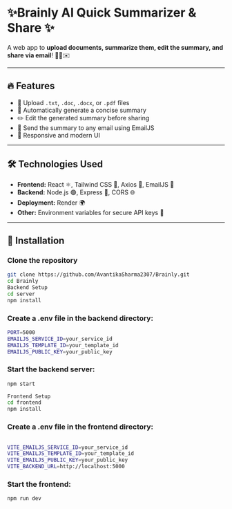 # ✨Brainly AI Quick Summarizer & Share ✨

A web app to **upload documents, summarize them, edit the summary, and share via email**! 🚀📄✉️  

---

## 🔥 Features

- 📂 Upload `.txt`, `.doc`, `.docx`, or `.pdf` files  
- 📝 Automatically generate a concise summary  
- ✏️ Edit the generated summary before sharing  
- 📧 Send the summary to any email using EmailJS  
- 📱 Responsive and modern UI  

---

## 🛠 Technologies Used

- **Frontend:** React ⚛️, Tailwind CSS 🎨, Axios 🔗, EmailJS 📧  
- **Backend:** Node.js 🟢, Express 🚂, CORS 🌐  
- **Deployment:** Render 🌍  
- **Other:** Environment variables for secure API keys 🔑  

---

## 🚀 Installation

### Clone the repository
```bash
git clone https://github.com/AvantikaSharma2307/Brainly.git
cd Brainly
Backend Setup
cd server
npm install
```

### Create a .env file in the backend directory:
```bash
PORT=5000
EMAILJS_SERVICE_ID=your_service_id
EMAILJS_TEMPLATE_ID=your_template_id
EMAILJS_PUBLIC_KEY=your_public_key
```


### Start the backend server:
```bash
npm start

Frontend Setup
cd frontend
npm install
```


### Create a .env file in the frontend directory:
```bash

VITE_EMAILJS_SERVICE_ID=your_service_id
VITE_EMAILJS_TEMPLATE_ID=your_template_id
VITE_EMAILJS_PUBLIC_KEY=your_public_key
VITE_BACKEND_URL=http://localhost:5000
```

### Start the frontend:
```bash
npm run dev
```
